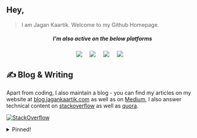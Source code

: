 <h2>Hey,  </h2> 

> I am Jagan Kaartik. Welcome to my Github Homepage.


<h5  align="center">I'm also active on the below platforms</h5>
<p align="center">
  <a target="_blank"href="https://www.linkedin.com/in/jagankaartik"><img src="https://img.shields.io/badge/linkedin-%230077B5.svg?&style=for-the-badge&logo=linkedin&logoColor=white" /></a>&nbsp;&nbsp;&nbsp;&nbsp;
  <a target="_blank"href="https://twitter.com/JKaartik"><img src="https://img.shields.io/badge/twitter-%231DA1F2.svg?&style=for-the-badge&logo=twitter&logoColor=white" /></a>&nbsp;&nbsp;&nbsp;&nbsp;
  <a target="_blank"href="https://medium.com/@kaartikjagan"><img src="https://img.shields.io/badge/Medium-12100E?style=for-the-badge&logo=medium&logoColor=white" /></a>&nbsp;&nbsp;&nbsp;&nbsp;
  <a target="_blank"href="https://www.quora.com/profile/Jagan-Kaartik-2"><img src="https://img.shields.io/badge/Quora-%23B92B27.svg?style=for-the-badge&logo=Quora&logoColor=white" /></a>&nbsp;&nbsp;&nbsp;&nbsp;
</p>

## &#x270d; Blog & Writing

Apart from coding, I also maintain a blog - you can find my articles on my website at [blog.jagankaartik.com](https://blog.jagankaartik.com) as well as on [Medium](https://medium.com/@kaartikjagan), I also answer technical content on [stackoverflow](https://stackoverflow.com/users/12408623/jagan-kaartik?tab=profile) as well as [quora](https://www.quora.com/profile/Jagan-Kaartik-2).

[![StackOverflow](https://github-readme-stackoverflow.vercel.app/?userID=12408623&theme=dark&layout=compact)](https://stackoverflow.com/users/12408623/jagan-kaartik)

<details>
    <summary>Pinned!</summary>

[![Readme Card](https://github-readme-stats-sage-one.vercel.app/api/pin/?username=jagankaartik&repo=Rocket-Lot&theme=github_dark)](https://github.com/JaganKaartik/Rocket-Lot)
[![Readme Card](https://github-readme-stats-sage-one.vercel.app/api/pin/?username=Jhex-AI&repo=Semantic-Similarity-Ranking-v.1&theme=github_dark)](https://github.com/Structry/Semantic-Similarity-Ranking-v.1)
[![Readme Card](https://github-readme-stats-sage-one.vercel.app/api/pin/?username=jagankaartik&repo=Shrynk.js&theme=github_dark)](https://github.com/JaganKaartik/Shrynk.js)
[![Readme Card](https://github-readme-stats-sage-one.vercel.app/api/pin/?username=jagankaartik&repo=Swizzl-Py&theme=github_dark)](https://github.com/JaganKaartik/Swizzl-Py)
[![Readme Card](https://github-readme-stats-sage-one.vercel.app/api/pin/?username=jagankaartik&repo=Foodle&theme=github_dark)](https://github.com/JaganKaartik/Foodle)
[![Readme Card](https://github-readme-stats-sage-one.vercel.app/api/pin/?username=jagankaartik&repo=Quick-Node-Server&theme=github_dark)](https://github.com/JaganKaartik/Quick-Node-Server)

</details>
